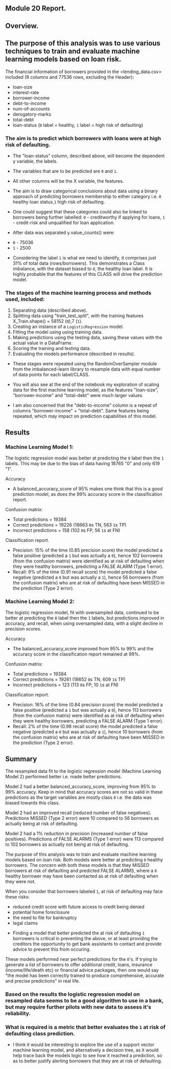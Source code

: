 ## Module 20 Report.

## Overview.

## The purpose of this analysis was to use various techniques to train and evaluate machine learning models based on loan risk.

The financial information of borrowers provided in the <lending_data.csv> included (8 columns and 77536 rows, excluding the Header):
 - loan-size
 - interest-rate
 - borrower-income
 - debt-to-income
 - num-of-accounts
 - derogatory-marks
 - total-debt
 - loan-status (`0` label = healthy, `1` label = high risk of defaulting)
 
### The aim is to predict which borrowers with loans were at high risk of defaulting.

 - The "loan-status" column, described above, will become the dependent y variable, the labels.
 - The variables that are to be predicted are `0` and `1`. 
 - All other columns will be the X variable, the features.
 - The aim is to draw categorical conclusions about data using a binary approach of predicting borrowers membership to either category i.e. `0` healthy loan status,`1` high risk of defaulting. 
 - One could suggest that these categories could also be linked to borrowers being further labelled: `0` - creditworthy if applying for loans, `1` - credit-risk and unqualified for loan application.

 - After data was separated y.value_counts() were:
 * `0` - 75036
 * `1` - 2500
 - Considering the label `1` is what we need to identify, it comprises just 31% of total data (rows/borrowers). This demonstrates a Class imbalance, with the dataset biased to `0`, the healthy loan label. It is highly probable that the features of this CLASS will drive the prediction model. 


### The stages of the machine learning process and methods used, included:

 1. Separating data (described above).
 2. Splitting data using "train_test_split", with the training features X_Train.shape() = 58152 (`0`),7 (`1`).
 3. Creating an instance of a `LogisticRegression` model.
 4. Fitting the model using using training data.
 5. Making predictions using the testing data, saving these values with the actual value in a DataFrame.
 6. Scoring the training and testing data.
 7. Evaluating the models performance (described in results). 

 - These stages were repeated using the RandomOverSampler module from the imbalanced-learn library to resample data with equal number of data points for each label/CLASS.

 - You will also see at the end of the notebook my exploration of scaling data for the first machine learning model, as the features "loan-size", "borrower-income" and "total-debt" were much larger values.

 - I am also concerned that the "debt-to-income" column is a repeat of columns "borrower-income" + "total-debt". Same features being repeated, which may impact on prediction capabilities of this model.

## Results

### Machine Learning Model 1:

The logistic regression model was better at predicting the `0` label then the `1` labels. 
This may be due to the bias of data having 18765 "0" and only 619 "1". 

Accuracy
 - A balanced_accuracy_score of 95% makes one think that this is a good prediction model, as does the 99% accuracy score in the classification report. 
  
Confusion matrix:
 - Total predictions = 19384
 - Correct predictions = 19226 (18663 `0`s TN, 563 `1`s TP)
 - Incorrect predictions = 158 (102 `0`s FP, 56 `1`s at FN)

Classification report.
 - Precision: 15% of the time (0.85 precision score) the model predicted a false positive (predicted a `1` but was actually a `0`), hence 102 borrowers (from the confusion matrix) were identified as at risk of defaulting when they were healthy borrowers, predicting a FALSE ALARM (Type 1 error).
 - Recall: 9% of the time (0.91 recall score) the model predicted a false negative (predicted a `0` but was actually a `1`), hence 56 borrowers (from the confusion matrix) who are at risk of defaulting have been MISSED in the prediction (Type 2 error).

### Machine Learning Model 2:

The logistic regression model, fit with oversampled data, continued to be better at predicting the `0` label then the `1` labels, but predictions improved in accuracy, and recall, when using oversampled data, with a slight decline in precision scores.

Accuracy
 - The balanced_accuracy_score improved from 95% to 99% and the accuracy score in the classification report remained at 99%. 
  
Confusion matrix:
 - Total predictions = 19384
 - Correct predictions = 19261 (18652 `0`s TN, 609 `1`s TP)
 - Incorrect predictions = 123 (113 `0`s FP, 10 `1`s at FN)
  
Classification report.
 - Precision: 16% of the time (0.84 precision score) the model predicted a false positive (predicted a `1` but was actually a `0`), hence 113 borrowers (from the confusion matrix) were identified as at risk of defaulting when they were healthy borrowers, predicting a FALSE ALARM (Type 1 error).
 - Recall: 2% of the time (0.98 recall score) the model predicted a false negative (predicted a `0` but was actually a `1`), hence 10 borrowers (from the confusion matrix) who are at risk of defaulting have been MISSED in the prediction (Type 2 error).

## Summary

The resampled data fit to the logistic regression model (Machine Learning Model 2) performed better i.e. made better predictions.

Model 2 had a better balanced_accuracy_score, improving from 95% to 99% accuracy. Keep in mind that accuracy scores are not so valid in these predictions as the target variables are mostly class `0` i.e. the data was biased towards this class.

Model 2 had an improved recall (reduced number of false negatives). Predictions MISSED (Type 2 error) were 10 compared to 56 borrowers as actually being at risk of defaulting. 

Model 2 had a 1% reduction in precision (increased number of false positives). Predictions of FALSE ALARMS (Type 1 error) were 113 compared to 102 borrowers as actually not being at risk of defaulting.


The purpose of this analysis was to train and evaluate machine learning models based on loan risk. Both models were better at predicting `0` healthy borrowers. The concern with both these models is that they MISSED borrowers at risk of defaulting and predicted FALSE ALARMS, where a `0` healthy borrower may have been contacted as at risk of defaulting when they were not.

When you consider that borrowers labeled `1`, at risk of defaulting may face these risks:
 - reduced credit score with future access to credit being denied
 - potential home foreclosure
 - the need to file for bankruptcy
 - legal claims
* Finding a model that better predicted the at risk of defaulting `1` borrowers is critical in preventing the above, or at least providing the creditors the opportunity to get bank assistants to contact and provide advice to prevent this from occuring.


These models performed near perfect predictions for the `0`'s. If trying to generate a list of borrowers to offer additional credit, loans, insurance (income/life/death etc) or financial advice packages, then one would say "the model has been correctly trained to produce comprehensive, accurate and precise predictions" in real life.

### Based on the results the logistic regression model on resampled data seems to be a good algorithm to use in a bank, but may require further pilots with new data to assess it's reliability.

### What is required is a metric that better evaluates the `1` at risk of defaulting class prediction.

* I think it would be interesting to explore the use of a support vector machine learning model, and alternatively a decision tree, as it would help trace back the models logic to see how it reached a prediction, so as to better justify alerting borrowers that they are at risk of defaulting.
